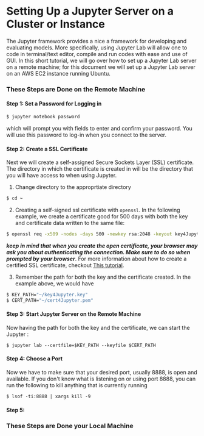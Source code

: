 
# Setting Up a Jupyter Server on a Cluster or Instance 

The Jupyter framework provides a nice a framework for developing and evaluating models. More specifically, using Jupyter Lab will allow one to code in terminal/text editor, compile and run codes with ease and use of GUI. In this short tutorial, we will go over how to set up a Jupyter Lab server on a remote machine; for this document we will set up a Jupyter Lab server on an AWS EC2 instance running Ubuntu. 

### These Steps are Done on the Remote Machine
#### Step 1: Set a Password for Logging in

````bash
$ jupyter notebook password
````

which will prompt you with fields to enter and confirm your password. You will use this password to log-in when you connect to the server.

#### Step 2: Create a SSL Certificate
Next we will create a self-assigned Secure Sockets Layer (SSL) certificate. The directory in which the certificate is created in will be the directory that you will have access to when using Jupyter. 
1. Change directory to the approprtiate directory 
````bash
$ cd ~
```` 

2. Creating a self-signed ssl certificate with `openssl`. In the following example, we create a certificate good for 500 days with both the key and certificate data written to the same file:
````bash
$ openssl req -x509 -nodes -days 500 -newkey rsa:2048 -keyout key4Jupyter.key -out cert4Jupyter.pem
 ```` 
***keep in mind that when you create the open certificate, your browser may ask you about authenticating the connection. Make sure to do so when prompted by your browser***. For more information about how to create a certified SSL certificate, checkout [This tutorial](https://arstechnica.com/information-technology/2009/12/how-to-get-set-with-a-secure-sertificate-for-free/).

3. Remember the path for both the key and the certificate created. In the example above, we would have
````bash
$ KEY_PATH="~/key4Jupyter.key"
$ CERT_PATH="~/cert4Jupyter.pem"
````

#### Step 3: Start Jupyter Server on the Remote Machine
Now having the path for both the key and the certificate, we can start the Jupyter :
````
$ jupyter lab --certfile=$KEY_PATH --keyfile $CERT_PATH
````

#### Step 4: Choose a Port
Now we have to make sure that your desired port, usually 8888, is open and available. If you don't know what is listening on or using port 8888, you can run the following to kill anything that is currently running
````
$ lsof -ti:8888 | xargs kill -9
````

#### Step 5: 

### These Steps are Done your Local Machine
